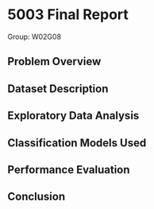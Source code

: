 # 5003 Final Report

Group: W02G08 


## Problem Overview

## Dataset Description

## Exploratory Data Analysis

## Classification Models Used

## Performance Evaluation

## Conclusion